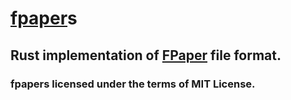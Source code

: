 # [fpaper](https://github.com/ferhatgec/fpaper)s
## Rust implementation of [FPaper](https://github.com/ferhatgec/fpaper) file format.

### fpapers licensed under the terms of MIT License.

